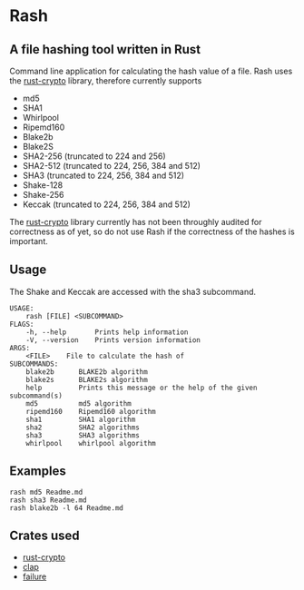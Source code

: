 # Rash
## A file hashing tool written in Rust

Command line application for calculating the hash value of a file. Rash uses the [rust-crypto](https://crates.io/crates/rust-crypto) library, therefore currently supports
* md5
* SHA1
* Whirlpool
* Ripemd160
* Blake2b
* Blake2S
* SHA2-256 (truncated to 224 and 256)
* SHA2-512 (truncated to 224, 256, 384 and 512)
* SHA3 (truncated to 224, 256, 384 and 512)
* Shake-128 
* Shake-256
* Keccak (truncated to 224, 256, 384 and 512)

The [rust-crypto](https://crates.io/crates/rust-crypto) library currently has not been throughly audited for correctness as of yet, so do not use Rash if the correctness of the hashes is important.

## Usage
The Shake and Keccak are accessed with the sha3 subcommand.

    USAGE:
        rash [FILE] <SUBCOMMAND>
    FLAGS:
        -h, --help       Prints help information
        -V, --version    Prints version information
    ARGS:
        <FILE>    File to calculate the hash of
    SUBCOMMANDS:
        blake2b      BLAKE2b algorithm
        blake2s      BLAKE2s algorithm
        help         Prints this message or the help of the given subcommand(s)
        md5          md5 algorithm
        ripemd160    Ripemd160 algorithm
        sha1         SHA1 algorithm
        sha2         SHA2 algorithms
        sha3         SHA3 algorithms
        whirlpool    whirlpool algorithm

## Examples
    rash md5 Readme.md
    rash sha3 Readme.md
    rash blake2b -l 64 Readme.md

## Crates used
* [rust-crypto](https://crates.io/crates/rust-crypto) 
* [clap](https://crates.io/crates/clap)
* [failure](https://crates.io/crates/failure)